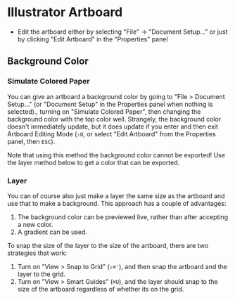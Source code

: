 # Illustrator Artboard

- Edit the artboard either by selecting "File" -> "Document Setup..." or just by clicking "Edit Artboard" in the "Properties" panel

## Background Color

### Simulate Colored Paper

You can give an artboard a background color by going to "File > Document Setup..." (or "Document Setup" in the Properties panel when nothing is selected)., turning on "Simulate Colored Paper", then changing the background color with the top color well. Strangely, the background color doesn't immediately update, but it does update if you enter and then exit Artboard Editing Mode (`⇧O`, or select "Edit Artboard" from the Properties panel, then `ESC`).

Note that using this method the background color cannot be exported! Use the layer method below to get a color that can be exported.

### Layer

You can of course also just make a layer the same size as the artboard and use that to make a background. This approach has a couple of advantages:

1. The background color can be previewed live, rather than after accepting a new color.
2. A gradient can be used.

To snap the size of the layer to the size of the artboard, there are two strategies that work:

1. Turn on "View > Snap to Grid" (`⇧⌘'`), and then snap the artboard and the layer to the grid.
2. Turn on "View > Smart Guides" (`⌘U`), and the layer should snap to the size of the artboard regardless of whether its on the grid.
